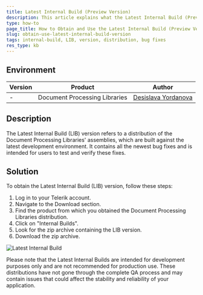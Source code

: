 ```yaml
---
title: Latest Internal Build (Preview Version)
description: This article explains what the Latest Internal Build (Preview Version) is and its purpose. It also provides instructions on how to obtain the LIB version and clarifies its suitability for production use.
type: how-to
page_title: How to Obtain and Use the Latest Internal Build (Preview Version)
slug: obtain-use-latest-internal-build-version
tags: internal-build, LIB, version, distribution, bug fixes
res_type: kb
---
```


## Environment

| Version | Product | Author | 
| --- | --- | ---- | 
| - | Document Processing Libraries|[Desislava Yordanova](https://www.telerik.com/blogs/author/desislava-yordanova)| 

## Description

The Latest Internal Build (LIB) version refers to a distribution of the Document Processing Libraries' assemblies, which are built against the latest development environment. It contains all the newest bug fixes and is intended for users to test and verify these fixes.

## Solution

To obtain the Latest Internal Build (LIB) version, follow these steps:

1. Log in to your Telerik account.
2. Navigate to the Download section.
3. Find the product from which you obtained the Document Processing Libraries distribution.
4. Click on "Internal Builds".
5. Look for the zip archive containing the LIB version.
6. Download the zip archive.

![Latest Internal Build](images/lib.png)

Please note that the Latest Internal Builds are intended for development purposes only and are not recommended for production use. These distributions have not gone through the complete QA process and may contain issues that could affect the stability and reliability of your application.
